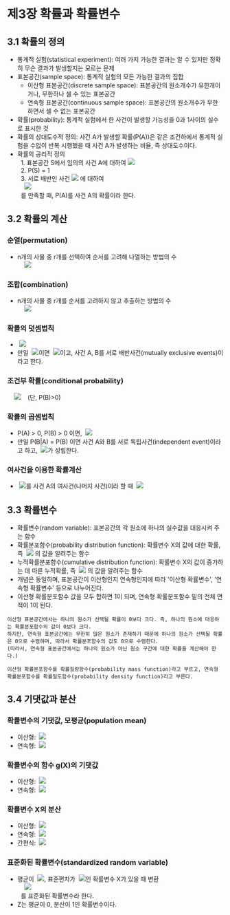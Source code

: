 # 제3장 확률과 확률변수

## 3.1 확률의 정의

- 통계적 실험(statistical experiment): 여러 가지 가능한 결과는 알 수 있지만 정확히 무슨 결과가 발생할지는 모르는 문제
- 표본공간(sample space): 통계적 실험의 모든 가능한 결과의 집합
  - 이산형 표본공간(discrete sample space): 표본공간의 원소개수가 유한개이거나, 무한하나 셀 수 있는 표본공간
  - 연속형 표본공간(continuous sample space): 표본공간의 원소개수가 무한하면서 셀 수 없는 표본공간
- 확률(probability): 통계적 실험에서 한 사건이 발생할 가능성을 0과 1사이의 실수로 표시한 것
- 확률의 상대도수적 정의: 사건 A가 발생할 확률(P(A))은 같은 조건하에서 통계적 실험을 수없이 반복 시행했을 때 사건 A가 발생하는 비율, 즉 상대도수이다.
- 확률의 공리적 정의  
&nbsp;&nbsp;1. 표본공간 S에서 임의의 사건 A에 대하여 <img src="https://latex.codecogs.com/svg.latex?0\leq\,\!P(A)\leq1" />  
&nbsp;&nbsp;2. P(S) = 1  
&nbsp;&nbsp;3. 서로 배반인 사건 <img src="https://latex.codecogs.com/svg.latex?A_{1},A_{2},\cdots" /> 에 대하여  
&nbsp;&nbsp;&nbsp;&nbsp;<img src="https://latex.codecogs.com/svg.latex?P(A_{1}\cup\,\!A_{2}\cup\cdots)=P(A_{1})+P(A_{2})+\cdots" />  
&nbsp;&nbsp;를 만족할 때, P(A)를 사건 A의 확률이라 한다.

## 3.2 확률의 계산

### 순열(permutation)

- n개의 사물 중 r개를 선택하여 순서를 고려해 나열하는 방법의 수  
&nbsp;&nbsp;&nbsp;&nbsp;<img src="https://latex.codecogs.com/svg.latex?_{n}P_{r}=n(n-1)(n-2)\cdots(n-r-+1)=\frac{n!}{(n-r)!}" />  

### 조합(combination)

- n개의 사물 중 r개를 순서를 고려하지 않고 추출하는 방법의 수  
&nbsp;&nbsp;&nbsp;&nbsp;<img src="https://latex.codecogs.com/svg.latex?_{n}C_{r}=\binom{n}{r}=\frac{_{n}P_{r}}{r!}=\frac{n!}{r!(n-r)!}" />  

### 확률의 덧셈법칙  

- &nbsp;<img src="https://latex.codecogs.com/svg.latex?P(A\cup\,\!B)=P(A)+P(B)-P(A\cap\,\!B)" />
- 만일 &nbsp;<img src="https://latex.codecogs.com/svg.latex?A\cap\,\!B=\varnothing" />이면 &nbsp;<img src="https://latex.codecogs.com/svg.latex?P(A\cup\,\!B)=P(A)+P(B)" />이고, 사건 A, B를 서로 배반사건(mutually exclusive events)이라고 한다.
  
### 조건부 확률(conditional probability)

&nbsp;&nbsp;&nbsp;&nbsp;<img src="https://latex.codecogs.com/svg.latex?P(A\mid\,\!B)=\frac{P(A\cap\,\!B)}{P(B)}" />&nbsp;&nbsp;&nbsp;&nbsp;(단, P(B)>0)

### 확률의 곱셈법칙

- P(A) > 0, P(B) > 0 이면, &nbsp;<img src="https://latex.codecogs.com/svg.latex?P(A\cap\,\!B)=\,\!P(A)P(B\mid\,\!A)=\,\!P(B)P(A\mid\,\!B)" />
- 만일 P(B|A) = P(B) 이면 사건 A와 B를 서로 독립사건(independent event)이라고 하고, &nbsp;<img src="https://latex.codecogs.com/svg.latex?P(A\cap\,\!B)=\,\!P(A)P(B)\:" />가 성립한다.

### 여사건을 이용한 확률계산
- &nbsp;<img src="https://latex.codecogs.com/svg.latex?A^C" />를 사건 A의 여사건(나머지 사건)이라 할 때 &nbsp;<img src="https://latex.codecogs.com/svg.latex?P(A^{C})=1-P(A)" />

## 3.3 확률변수

- 확률변수(random variable): 표본공간의 각 원소에 하나의 실수값을 대응시켜 주는 함수
- 확률분포함수(probability distribution function): 확률변수 X의 값에 대한 확률, 즉 &nbsp;<img src="https://latex.codecogs.com/svg.latex?P(X=x)" /> 의 값을 알려주는 함수
- 누적확률분포함수(cumulative distribution function): 확률변수 X의 값이 증가하는 데 따른 누적확률, 즉 &nbsp;<img src="https://latex.codecogs.com/svg.latex?P(X\leq\,\!x)" /> 의 값을 알려주는 함수
&nbsp;  
- 개념은 동일하며, 표본공간이 이산형인지 연속형인지에 따라 '이산형 확률변수', '연속형 확률변수' 등으로 나누어진다.
- 이산형 확률분포함수 값을 모두 합하면 1이 되며, 연속형 확률분포함수 밑의 전체 면적이 1이 된다.

```
이산형 표본공간에서는 하나의 원소가 선택될 확률이 0보다 크다. 즉, 하나의 원소에 대응하는 확률분포함수의 값이 0보다 크다.
하지만, 연속형 표본공간에는 무한히 많은 원소가 존재하기 때문에 하나의 원소가 선택될 확률은 0으로 수렴하며, 따라서 확률분포함수의 값도 0으로 수렴한다.
(따라서, 연속형 표본공간에서는 하나의 원소가 아닌 원소 구간에 대한 확률을 계산해야 한다.)

이산형 확률분포함수를 확률질량함수(probability mass function)라고 부르고, 연속형 확률분포함수를 확률밀도함수(probability density function)라고 부른다.
```

## 3.4 기댓값과 분산

### 확률변수의 기댓값, 모평균(population mean)

- 이산형: &nbsp;<img src="https://latex.codecogs.com/svg.latex?E(X)=\sum{}{}{x_{i}f(x_{i})}" />
- 연속형: &nbsp;<img src="https://latex.codecogs.com/svg.latex?E(X)=\int_{-\infty}^{\infty}xf(x)dx" />

### 확률변수의 함수 g(X)의 기댓값

- 이산형: &nbsp;<img src="https://latex.codecogs.com/svg.latex?E(g(X))=\sum{}{}{g(x_{i})f(x_{i})}" />
- 연속형: &nbsp;<img src="https://latex.codecogs.com/svg.latex?E(X)=\int_{-\infty}^{\infty}g(x)f(x)dx" />

### 확률변수 X의 분산

- 이산형: &nbsp;<img src="https://latex.codecogs.com/svg.latex?Var(X)=\sum(x_{i}-\mu)^{2}f(x_{i})" />
- 연속형: &nbsp;<img src="https://latex.codecogs.com/svg.latex?Var(X)=\int_{-\infty}^{\infty}(x-\mu)^{2}f(x)dx" />
&nbsp;    
- 간편식: &nbsp;<img src="https://latex.codecogs.com/svg.latex?Var(X)=E[(X-\mu)^{2}]=E(X^{2})-\mu^{2}" />

### 표준화된 확률변수(standardized random variable)

- 평균이 &nbsp;<img src="https://latex.codecogs.com/svg.latex?\mu" />, 표준편차가 &nbsp;<img src="https://latex.codecogs.com/svg.latex?\sigma" />인 확률변수 X가 있을 때 변환  
&nbsp;&nbsp;&nbsp;&nbsp;<img src="https://latex.codecogs.com/svg.latex?Z=\frac{X-\mu}{\sigma}" />  
&nbsp;&nbsp;를 표준화된 확률변수라 한다.
- Z는 평균이 0, 분산이 1인 확률변수이다.

